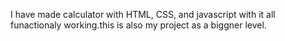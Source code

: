 I have made calculator with HTML, CSS, and javascript with it all funactionaly working.this is also my project as a biggner level.
